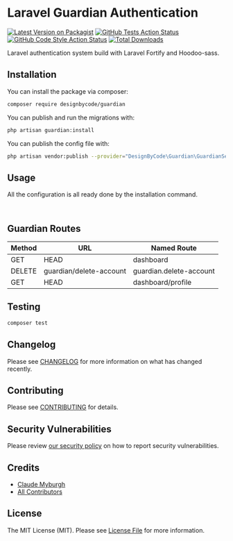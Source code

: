 # Laravel Guardian Authentication

[![Latest Version on Packagist](https://img.shields.io/packagist/v/designbycode/guardian.svg?style=flat-square)](https://packagist.org/packages/designbycode/guardian)
[![GitHub Tests Action Status](https://img.shields.io/github/workflow/status/designbycode/guardian/run-tests?label=tests)](https://github.com/designbycode/guardian/actions?query=workflow%3ATests+branch%3Amaster)
[![GitHub Code Style Action Status](https://img.shields.io/github/workflow/status/designbycode/guardian/Check%20&%20fix%20styling?label=code%20style)](https://github.com/designbycode/guardian/actions?query=workflow%3A"Check+%26+fix+styling"+branch%3Amaster)
[![Total Downloads](https://img.shields.io/packagist/dt/designbycode/guardian.svg?style=flat-square)](https://packagist.org/packages/designbycode/guardian)


Laravel authentication system build with Laravel Fortify and Hoodoo-sass. 

## Installation

You can install the package via composer:

```bash
composer require designbycode/guardian
```

You can publish and run the migrations with:

```bash
php artisan guardian:install
```

You can publish the config file with:
```bash
php artisan vendor:publish --provider="DesignByCode\Guardian\GuardianServiceProvider" --tag="guardian-config"
```


## Usage
All the configuration is all ready done by the installation command.
```php



```

## Guardian Routes 
| Method   | URL                             | Named Route             |
|----------|---------------------------------|-------------------------|
| GET|HEAD | dashboard                       | guardian.dashboard      |
| DELETE   | guardian/delete-account         | guardian.delete-account |
| GET|HEAD | dashboard/profile               | guardian.profile        |



## Testing

```bash
composer test
```

## Changelog

Please see [CHANGELOG](CHANGELOG.md) for more information on what has changed recently.

## Contributing

Please see [CONTRIBUTING](.github/CONTRIBUTING.md) for details.

## Security Vulnerabilities

Please review [our security policy](../../security/policy) on how to report security vulnerabilities.

## Credits

- [Claude Myburgh](https://github.com/designbycode)
- [All Contributors](../../contributors)

## License

The MIT License (MIT). Please see [License File](LICENSE.md) for more information.
